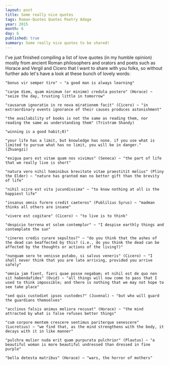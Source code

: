 ```yaml
---
layout: post
title: Some really nice quotes
tags: Roman-Quotes Quotes Poetry Adage
year: 2015
month: 6
day: 6
published: true
summary: Some really nice quotes to be shared!
---
```


I've just finished compiling a list of love quotes (in my humble opinion) mostly from ancient Roman philosophers and orators and poets such as Horace and Vergil and Cicero that I want to share with you folks, so without further ado let's have a look at these bunch of lovely words:

    "bonus vir semper tiro" ~ "a good man is always learning"

    "carpe diem, quam minimum (or minime) credula postero" (Horace) ~ "seize the day, trusting little in tomorrow"

    "causarum ignoratio in re nova mirationem facit" (Cicero) ~ "in extraordinary events ignorance of their causes produces astonishment"

    "the availability of books is not the same as reading them, nor reading the same as understanding them" (Tristram Shandy)

    "winning is a good habit;0)"

    "your life has a limit, but knowledge has none. if you use what is limited to pursue what has no limit, you will be in danger." (Zhuangzi)

    "exigua pars est vitae quam nos vivimus" (Seneca) ~ "the part of life that we really live is short"

    "natura vero nihil hominibus brevitate vitae praestitit melius" (Pliny the Elder) ~ "nature has granted man no better gift than the brevity of life"

    "nihil scire est vita jucundissima" ~ "to know nothing at all is the happiest life"

    "insanus omnis furere credit caeteros" (Publilius Syrus) ~ "madman thinks all others are insane"

    "vivere est cogitare" (Cicero) ~ "to live is to think" 

    "despicio terrena et solem contemplor" ~ "I despise earthly things and contemplate the sun"

    "cineres credis curare sepultos?" ~ "do you think that the ashes of the dead can beaffected by this? (i.e., do you think the dead can be affected by the thoughts or actions of the living?)"

    "nunquam sero te venisse putabo, si salvus veneris" (Cicero) ~ "I shall never think that you are late arriving, provided you arrive safely"

    "omnia jam fient, fieri quae posse negabam; et nihil est de quo non sit habendafides" (Ovid) ~ "all things will now come to pass that I used to think impossible; and there is nothing that we may not hope to see take place"

    "sed quis custodiet ipsos custodes?" (Juvenal) ~ "but who will guard the guardians themselves"

    "acclinus falsis animus meliora recusat" (Horace) ~ "the mind attracted by what is false refuses better things"

    "cum corpore mentem crescere sentimus pariterque senescere" (Lucretius) ~ "we find that, as the mind strengthens with the body, it decays with it in like manner"

    "pulchra mulier nuda erit quam purpurata pulchrior" (Plautus) ~ "a beautiful woman is more beautiful undressed than dressed in fine purple"

    "bella detesta matribus" (Horace) ~ "wars, the horror of mothers"



